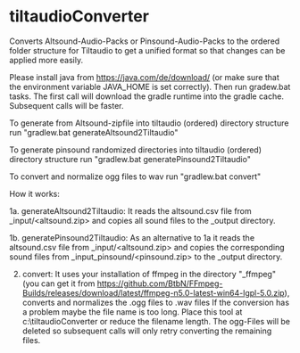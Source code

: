# tiltaudioConverter
Converts Altsound-Audio-Packs or Pinsound-Audio-Packs to the ordered folder structure for Tiltaudio to get a unified format so that changes can be applied more easily.

Please install java from https://java.com/de/download/ (or make sure that the environment variable JAVA_HOME is set correctly). Then run gradew.bat tasks.
The first call will download the gradle runtime into the gradle cache. Subsequent calls will be faster.

To generate from Altsound-zipfile into tiltaudio (ordered) directory structure run "gradlew.bat generateAltsound2Tiltaudio"

To generate pinsound randomized directories into tiltaudio (ordered) directory structure run "gradlew.bat generatePinsound2Tiltaudio"

To convert and normalize ogg files to wav run "gradlew.bat convert"

How it works:

1a. generateAltsound2Tiltaudio:
It reads the altsound.csv file from _input/<altsound.zip> and copies all sound files to the _output directory.

1b. generatePinsound2Tiltaudio:
As an alternative to 1a it reads the altsound.csv file from _input/<altsound.zip> and copies the corresponding sound files from _input_pinsound/<pinsound.zip> to the _output directory.

2. convert:
It uses your installation of ffmpeg in the directory "_ffmpeg" (you can get it from https://github.com/BtbN/FFmpeg-Builds/releases/download/latest/ffmpeg-n5.0-latest-win64-lgpl-5.0.zip), converts and normalizes the .ogg files to .wav files
If the conversion has a problem maybe the file name is too long. Place this tool at c:\tiltaudioConverter or reduce the filename length. The ogg-Files will be deleted so subsequent calls will only retry converting the remaining files.
